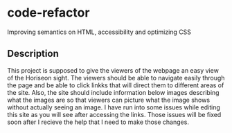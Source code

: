 # code-refactor
Improving semantics on HTML, accessibility and optimizing CSS

## Description
This project is supposed to give the viewers of the webpage an easy view of the Horiseon sight. The viewers should be able to navigate easily through the page and be able to click linkks that will direct them to different areas of the site. Also, the site should include information below images describing what the images are so that viewers can picture what the image shows without actually seeing an image.
I have run into some issues while editing this site as you will see after accessing the links. Those issues will be fixed soon after I recieve the help that I need to make those changes. 
